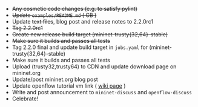 * ~~Any cosmetic code changes (e.g. to satisfy pylint)~~
* ~~Update `examples/README.md` ( CB )~~
* Update ~~text files~~, blog post and release notes to 2.2.0rc1
* ~~Tag 2.2.0rc1~~
* ~~Create new release build target (mininet-trusty{32,64}-stable)~~
* ~~Make sure it builds and passes all tests~~
* Tag 2.2.0 final and update build target in `jobs.yaml` for (mininet-trusty{32,64}-stable)
* Make sure it builds and passes all tests
* Upload (trusty32,trusty64) to CDN and update download page on mininet.org
* Update/post mininet.org blog post
* Update openflow tutorial vm link ( [wiki page](https://github.com/mininet/openflow-tutorial/wiki/Installing-Required-Software) )
* Write and post announcement to `mininet-discuss` and `openflow-discuss`
* Celebrate!